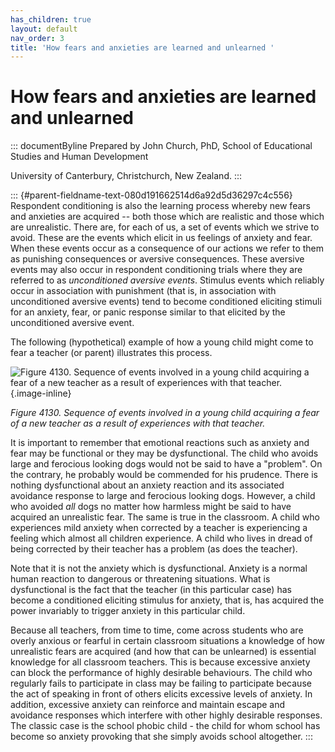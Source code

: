 ```yaml
---
has_children: true
layout: default
nav_order: 3
title: 'How fears and anxieties are learned and unlearned '
---
```

# How fears and anxieties are learned and unlearned 


::: documentByline
Prepared by John Church, PhD, School of Educational Studies and Human
Development

University of Canterbury, Christchurch, New Zealand.
:::

::: {#parent-fieldname-text-080d191662514d6a92d5d36297c4c556}
Respondent conditioning is also the learning process whereby new fears
and anxieties are acquired -- both those which are realistic and those
which are unrealistic. There are, for each of us, a set of events which
we strive to avoid. These are the events which elicit in us feelings of
anxiety and fear. When these events occur as a consequence of our
actions we refer to them as punishing consequences or aversive
consequences. These aversive events may also occur in respondent
conditioning trials where they are referred to as *unconditioned
aversive events*. Stimulus events which reliably occur in association
with punishment (that is, in association with unconditioned aversive
events) tend to become conditioned eliciting stimuli for an anxiety,
fear, or panic response similar to that elicited by the unconditioned
aversive event.

The following (hypothetical) example of how a young child might come to
fear a teacher (or parent) illustrates this process.

![Figure 4130. Sequence of events involved in a young child acquiring a
fear of a new teacher as a result of experiences with that
teacher.](../../../../../assets/images/Figure4130.png "Figure 4130. Sequence of events involved in a young child acquiring a fear of a new teacher as a result of experiences with that teacher."){.image-inline}

*Figure 4130. Sequence of events involved in a young child acquiring a
fear of a new teacher as a result of experiences with that teacher.*

It is important to remember that emotional reactions such as anxiety and
fear may be functional or they may be dysfunctional. The child who
avoids large and ferocious looking dogs would not be said to have a
"problem". On the contrary, he probably would be commended for his
prudence. There is nothing dysfunctional about an anxiety reaction and
its associated avoidance response to large and ferocious looking dogs.
However, a child who avoided *all* dogs no matter how harmless might be
said to have acquired an unrealistic fear. The same is true in the
classroom. A child who experiences mild anxiety when corrected by a
teacher is experiencing a feeling which almost all children experience.
A child who lives in dread of being corrected by their teacher has a
problem (as does the teacher).

Note that it is not the anxiety which is dysfunctional. Anxiety is a
normal human reaction to dangerous or threatening situations. What is
dysfunctional is the fact that the teacher (in this particular case) has
become a conditioned eliciting stimulus for anxiety, that is, has
acquired the power invariably to trigger anxiety in this particular
child.

Because all teachers, from time to time, come across students who are
overly anxious or fearful in certain classroom situations a knowledge of
how unrealistic fears are acquired (and how that can be unlearned) is
essential knowledge for all classroom teachers. This is because
excessive anxiety can block the performance of highly desirable
behaviours. The child who regularly fails to participate in class may be
failing to participate because the act of speaking in front of others
elicits excessive levels of anxiety. In addition, excessive anxiety can
reinforce and maintain escape and avoidance responses which interfere
with other highly desirable responses. The classic case is the school
phobic child - the child for whom school has become so anxiety provoking
that she simply avoids school altogether.
:::
